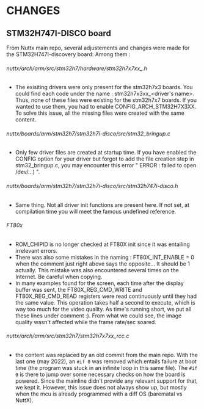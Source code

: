 # CHANGES   

## STM32H747I-DISCO board
From Nuttx main repo, several adjustements and changes were made for the STM32H747I-discovery board:
Among them :

###### nuttx/arch/arm/src/stm32h7/hardware/stm32h7x7xx_<driver>.h 
- The exisiting drivers were only present for the stm32h7x3 boards. You could find each code under the name : stm32h7x3xx_<driver's name>. Thus, none of these files were existing for the stm32h7x7 boards. If you wanted to use them, you had to enable CONFIG_ARCH_STM32H7X3XX. To solve this issue, all the missing files were created with the same content.

###### nuttx/boards/arm/stm32h7/stm32h7i-disco/src/stm32_bringup.c
- Only few driver files are created at startup time. If you have enabled the CONFIG option for your driver but forgot to add the file creation step in stm32_bringup.c, you may encounter this error " ERROR : failed to open /dev/...) ".

###### nuttx/boards/arm/stm32h7/stm32h7i-disco/src/stm32h747i-disco.h
- Same thing. Not all driver init functions are present here. If not set, at compilation time you will meet the famous undefined reference.

###### FT80x
- ROM_CHIPID is no longer checked at FT80X init since it was entailing irrelevant errors. 
- There was also some mistakes in the naming : FT80X_INT_ENABLE = 0 when the comment just right above says the opposite... It should be 1 actually. This mistake was also encountered several times on the Internet. Be careful when copying.
- In many examples found for the screen, each time after the display buffer was sent, the  FT80X_REG_CMD_WRITE and FT80X_REG_CMD_READ registers were read continuously until they had the same value. This operation takes half a second to execute, which is way too much for the video quality. As time's running short, we put all these lines under comment :). From what we could see, the image quality wasn't affected while the frame rate/sec soared.

###### nuttx/arch/arm/src/stm32h7/stm32h7x7xx_rcc.c
- the content was replaced by an old commit from the main repo. With the last one (may 2022), an ``` #if 0 ``` was removed which entails failure at boot time (the program was stuck in an infinite loop in this same file). The ``` #if 0 ``` is there to jump over some necessary checks on how the board is powered. Since the mainline didn't provide any relevant support for that, we kept it. However, this issue does not always show up, but mostly when the mcu is already programmed with a diff OS (barematal vs NuttX).




